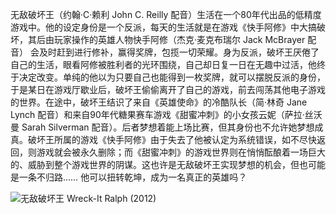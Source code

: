 <!--##
{
        "description": "无敌破坏王（约翰·C·赖利 John C. Reilly 配音）生活在一个80年代出品的低精度游戏中。他的设定身份是一个反派，每天的生活就是在游戏《快手阿修》中大搞破坏，其后由玩家操作的英雄人物快手阿修（杰克·麦克布瑞尔 Jack McBrayer 配音） 会及时赶到进行修补，赢得奖牌，包揽一切荣耀。身为反派，破坏王厌倦了自己的生活，眼看阿修被胜利者的光环围绕，自己却日复一日在无趣中过活，他终于决定改变。单纯的他以为只要自己也能得到一枚奖牌，就可以摆脱反派的身份，于是某日在游戏厅歇业后，破坏王偷偷离开了自己的游戏，前去闯荡其他电子游戏的世界。在途中，破坏王结识了来自《英雄使命》的冷酷队长（简·林奇 Jane Lynch 配音）和来自90年代糖果赛车游戏《甜蜜冲刺》的小女孩云妮（萨拉·丝沃曼 Sarah Silverman 配音）。后者梦想着能上场比赛，但其身份也不允许她梦想成真。破坏王所属的游戏《快手阿修》由于失去了他被认定为系统错误，如不尽快返回，则游戏就会被永久删除；而《甜蜜冲刺》的游戏世界则在悄悄酝酿着一场巨大的、威胁到整个游戏世界的阴谋。这也许是无敌破坏王实现梦想的机会，但也可能是一条不归路…… 他可以扭转乾坤，成为一名真正的英雄吗？",
        "tag": [
            "喜剧",
            "动画",
            "奇幻",
            "冒险"
        ],
        "img":"https://picserver.duoyu.link/picfile/image/202306/08-1686238313798.png",
        "dateYY": "2019",
        "dateMM": "06",
        "dateDD": "20",
        "top": true,
        "signal":""
    }
 ##-->

无敌破坏王（约翰·C·赖利 John C. Reilly 配音）生活在一个80年代出品的低精度游戏中。他的设定身份是一个反派，每天的生活就是在游戏《快手阿修》中大搞破坏，其后由玩家操作的英雄人物快手阿修（杰克·麦克布瑞尔 Jack McBrayer 配音） 会及时赶到进行修补，赢得奖牌，包揽一切荣耀。身为反派，破坏王厌倦了自己的生活，眼看阿修被胜利者的光环围绕，自己却日复一日在无趣中过活，他终于决定改变。单纯的他以为只要自己也能得到一枚奖牌，就可以摆脱反派的身份，于是某日在游戏厅歇业后，破坏王偷偷离开了自己的游戏，前去闯荡其他电子游戏的世界。在途中，破坏王结识了来自《英雄使命》的冷酷队长（简·林奇 Jane Lynch 配音）和来自90年代糖果赛车游戏《甜蜜冲刺》的小女孩云妮（萨拉·丝沃曼 Sarah Silverman 配音）。后者梦想着能上场比赛，但其身份也不允许她梦想成真。破坏王所属的游戏《快手阿修》由于失去了他被认定为系统错误，如不尽快返回，则游戏就会被永久删除；而《甜蜜冲刺》的游戏世界则在悄悄酝酿着一场巨大的、威胁到整个游戏世界的阴谋。这也许是无敌破坏王实现梦想的机会，但也可能是一条不归路…… 他可以扭转乾坤，成为一名真正的英雄吗？

 <p class="notesbookimg">
 <img src="https://picserver.duoyu.link/picfile/image/202306/08-1686238313798.png" alt="无敌破坏王 Wreck-It Ralph (2012)" />
</p>